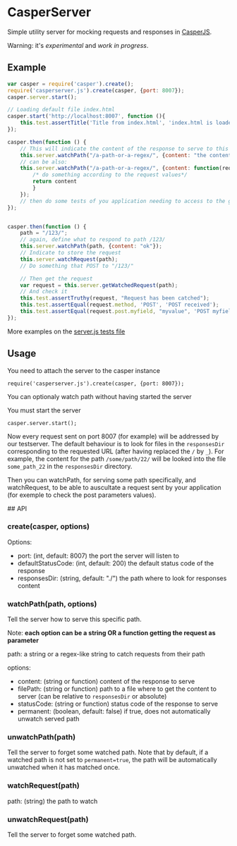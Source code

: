 # CasperServer

Simple utility server for mocking requests and responses in [CasperJS](http://casperjs.org/).

Warning: it's *experimental* and *work in progress*.

## Example

```javascript
var casper = require('casper').create();
require('casperserver.js').create(casper, {port: 8007});
casper.server.start();

// Loading default file index.html
casper.start('http://localhost:8007', function (){
    this.test.assertTitle('Title from index.html', 'index.html is loaded and title is correct');
});

casper.then(function () {
    // This will indicate the content of the response to serve to this path
    this.server.watchPath("/a-path-or-a-regex/", {content: "the content of the response"});
    // can be also:
    this.server.watchPath("/a-path-or-a-regex/", {content: function(request) {
        /* do something according to the request values*/
        return content
        }
    });
    // then do some tests of you application needing to access to the given path
});


casper.then(function () {
    path = "/123/";
    // again, define what to respond to path /123/
    this.server.watchPath(path, {content: "ok"});
    // Indicate to store the request
    this.server.watchRequest(path);
    // Do something that POST to "/123/"

    // Then get the request
    var request = this.server.getWatchedRequest(path);
    // And check it
    this.test.assertTruthy(request, "Request has been catched");
    this.test.assertEqual(request.method, 'POST', 'POST received');
    this.test.assertEqual(request.post.myfield, "myvalue", 'POST myfield value is correct');
});

```

More examples on the [server.js tests file](https://github.com/yohanboniface/casperserver/blob/master/tests/casperserver.js)

## Usage

You need to attach the server to the casper instance

```
require('casperserver.js').create(casper, {port: 8007});
```

You can optionaly watch path without having started the server

You must start the server

```
casper.server.start();
```

Now every request sent on port 8007 (for example) will be addressed by
our testserver.
The default behaviour is to look for files in the `responsesDir` corresponding to
the requested URL (after having replaced the `/` by `_`). For example, the content for the
path `/some/path/22/` will be looked into the file `some_path_22` in the `responsesDir` directory.

Then you can watchPath, for serving some path specifically, and watchRequest, to be able to
auscultate a request sent by your application (for exemple to check the post parameters values).


## API

### create(casper, options)

Options:

* port: (int, default: 8007) the port the server will listen to
* defaultStatusCode: (int, default: 200) the default status code of the response
* responsesDir: (string, default: "./") the path where to look for responses content

### watchPath(path, options)

Tell the server how to serve this specific path.

Note: **each option can be a string OR a function getting the request as parameter**

path: a string or a regex-like string to catch requests from their path

options:

* content: (string or function) content of the response to serve
* filePath: (string or function) path to a file where to get the content to server (can be relative to `responsesDir`
  or absolute)
* statusCode: (string or function) status code of the response to serve
* permanent: (boolean, default: false) if true, does not automatically unwatch served path

### unwatchPath(path)

Tell the server to forget some watched path.
Note that by default, if a watched path is not set to `permanent=true`, the path will be automatically
unwatched when it has matched once.

### watchRequest(path)

path: (string) the path to watch

### unwatchRequest(path)

Tell the server to forget some watched path.
